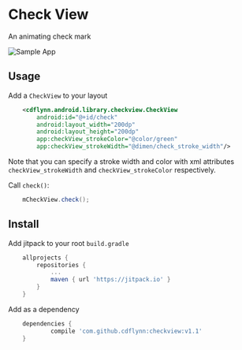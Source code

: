 # Check View
An animating check mark

![Sample App](https://github.com/cdflynn/checkview/blob/master/sample/img/check_sample.gif?raw=true)


## Usage
Add a `CheckView` to your layout

```xml
    <cdflynn.android.library.checkview.CheckView
        android:id="@+id/check"
        android:layout_width="200dp"
        android:layout_height="200dp"
        app:checkView_strokeColor="@color/green"
        app:checkView_strokeWidth="@dimen/check_stroke_width"/>
```

Note that you can specify a stroke width and color with xml attributes `checkView_strokeWidth` and `checkView_strokeColor` respectively.

Call `check()`:

```java
    mCheckView.check();
```


## Install

Add jitpack to your root `build.gradle`

```gradle
    allprojects {
		repositories {
			...
			maven { url 'https://jitpack.io' }
		}
	}
```

Add as a dependency
```gradle
	dependencies {
	        compile 'com.github.cdflynn:checkview:v1.1'
	}
```
